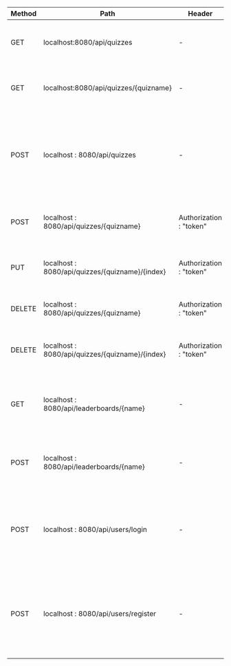 | Method | Path | Header | Body | Description | Response |
| ------ | ------ | ------ | ------ | ------ | ------ |
| GET | localhost:8080/api/quizzes | - | - | Responds with a list containing the names of all quizzes | ["quizname1", "quizname2"] |
| GET | localhost:8080/api/quizzes/{quizname} | - | - | Responds with a quiz given its name | {"name" : "quizname", "creator" : "creatorname", "questions" : [{"question" : "questiontext", "answer" : 0, "choices" : ["a","b","c","d"]}]} |
| POST | localhost : 8080/api/quizzes | - | {"name" : "quizname", "creator" : "creatorname", "questions" : [{"question" : "questiontext", "answer" : 0, "choices" : ["a","b","c","d"]}]} | Saves the quiz on the server | - |
| POST | localhost : 8080/api/quizzes/{quizname} | Authorization : "token" | {"question" : "questiontext", "answer" : 0, "choices" : ["a","b","c","d"]} | Adds a question the specified quiz | - |
| PUT | localhost : 8080/api/quizzes/{quizname}/{index} | Authorization : "token" | {"question" : "questiontext", "answer" : 0, "choices" : ["a","b","c","d"]} | Updates a question at the specified index in the specified quiz | - |
| DELETE | localhost : 8080/api/quizzes/{quizname} | Authorization : "token" | - | Deletes the quiz with the specified name | - |
| DELETE | localhost : 8080/api/quizzes/{quizname}/{index} | Authorization : "token" | - | Deletes the question at the specified index in the specified quiz | - |
| GET | localhost : 8080/api/leaderboards/{name} | - | - | Responds with the leaderboard of the quiz with the specified name | {"name" : "quizname", "maxScore" : 5, "scores" : [{"name" : "username", "points" : 0}]} |
| POST | localhost : 8080/api/leaderboards/{name} | - | {"name" : "username", "points" : 0} | Submits a score to the scoreboard of the quiz with the specified name | - |
| POST | localhost : 8080/api/users/login | - | {"username" : "username", "password" : 23797} | Responds with an Authorization token if the username and password correlate to a registered user | "wuyygfuwetr7i4trayergfrbgifera" |
| POST | localhost : 8080/api/users/register | - | {"username" : "username", "password" : 23797} | Registers the user corresponding to the body if the username is not taken, and responds an Authorization token | "wuyygfuwetr7i4trayergfrbgifera" |


